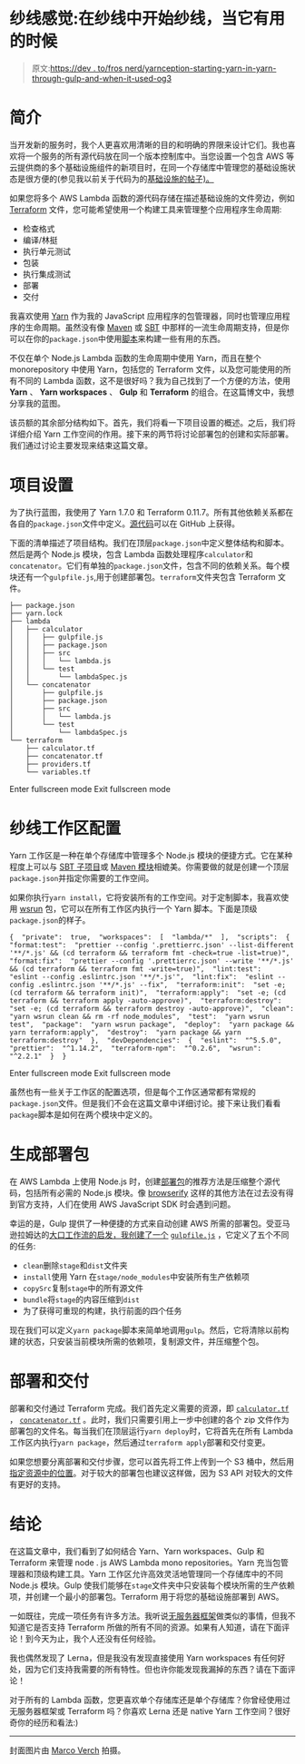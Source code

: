 # 纱线感觉:在纱线中开始纱线，当它有用的时候

> 原文:[https://dev . to/fros nerd/yarnception-starting-yarn-in-yarn-through-gulp-and-when-it-used-og3](https://dev.to/frosnerd/yarnception-starting-yarn-within-yarn-through-gulp-and-when-it-is-useful-og3)

# 简介

当开发新的服务时，我个人更喜欢用清晰的目的和明确的界限来设计它们。我也喜欢将一个服务的所有源代码放在同一个版本控制库中。当您设置一个包含 AWS 等云提供商的多个基础设施组件的新项目时，在同一个存储库中管理您的基础设施状态是很方便的(参见我以前关于代码为的[基础设施的帖子)。](https://dev.to/frosnerd/infrastructure-as-code---managing-aws-with-terraform-i9o)

如果您将多个 AWS Lambda 函数的源代码存储在描述基础设施的文件旁边，例如 [Terraform](https://www.terraform.io/) 文件，您可能希望使用一个构建工具来管理整个应用程序生命周期:

*   检查格式
*   编译/林挺
*   执行单元测试
*   包装
*   执行集成测试
*   部署
*   交付

我喜欢使用 [Yarn](https://Yarnpkg.com/en/) 作为我的 JavaScript 应用程序的包管理器，同时也管理应用程序的生命周期。虽然没有像 [Maven](https://maven.apache.org/) 或 [SBT](https://www.scala-sbt.org/) 中那样的一流生命周期支持，但是你可以在你的`package.json`中使用[脚本](https://Yarnpkg.com/lang/en/docs/cli/run/)来构建一些有用的东西。

不仅在单个 Node.js Lambda 函数的生命周期中使用 Yarn，而且在整个 monorepository 中使用 Yarn，包括您的 Terraform 文件，以及您可能使用的所有不同的 Lambda 函数，这不是很好吗？我为自己找到了一个方便的方法，使用 **Yarn** 、 **Yarn workspaces** 、 **Gulp** 和 **Terraform** 的组合。在这篇博文中，我想分享我的蓝图。

该员额的其余部分结构如下。首先，我们将看一下项目设置的概述。之后，我们将详细介绍 Yarn 工作空间的作用。接下来的两节将讨论部署包的创建和实际部署。我们通过讨论主要发现来结束这篇文章。

# 项目设置

为了执行蓝图，我使用了 Yarn 1.7.0 和 Terraform 0.11.7。所有其他依赖关系都在各自的`package.json`文件中定义。[源代码](https://github.com/FRosner/multi-aws-lambda-nodejs-example)可以在 GitHub 上获得。

下面的清单描述了项目结构。我们在顶层`package.json`中定义整体结构和脚本。然后是两个 Node.js 模块，包含 Lambda 函数处理程序`calculator`和`concatenator`。它们有单独的`package.json`文件，包含不同的依赖关系。每个模块还有一个`gulpfile.js`,用于创建部署包。`terraform`文件夹包含 Terraform 文件。

```
├── package.json
├── yarn.lock
├── lambda
│   ├── calculator
│   │   ├── gulpfile.js
│   │   ├── package.json
│   │   ├── src
│   │   │   └── lambda.js
│   │   └── test
│   │       └── lambdaSpec.js
│   └── concatenator
│       ├── gulpfile.js
│       ├── package.json
│       ├── src
│       │   └── lambda.js
│       └── test
│           └── lambdaSpec.js
└── terraform
    ├── calculator.tf
    ├── concatenator.tf
    ├── providers.tf
    └── variables.tf 
```

Enter fullscreen mode Exit fullscreen mode

# 纱线工作区配置

Yarn 工作区是一种在单个存储库中管理多个 Node.js 模块的便捷方式。它在某种程度上可以与 [SBT 子项目](https://www.scala-sbt.org/0.13/docs/Multi-Project.html)或 [Maven 模块](https://maven.apache.org/guides/mini/guide-multiple-modules.html)相媲美。你需要做的就是创建一个顶层`package.json`并指定你需要的工作空间。

如果你执行`yarn install`，它将安装所有的工作空间。对于定制脚本，我喜欢使用 [wsrun](https://www.npmjs.com/package/wsrun) 包，它可以在所有工作区内执行一个 Yarn 脚本。下面是顶级`package.json`的样子。

```
{  "private":  true,  "workspaces":  [  "lambda/*"  ],  "scripts":  {  "format:test":  "prettier --config '.prettierrc.json' --list-different '**/*.js' && (cd terraform && terraform fmt -check=true -list=true)",  "format:fix":  "prettier --config '.prettierrc.json' --write '**/*.js' && (cd terraform && terraform fmt -write=true)",  "lint:test":  "eslint --config .eslintrc.json '**/*.js'",  "lint:fix":  "eslint --config .eslintrc.json '**/*.js' --fix",  "terraform:init":  "set -e; (cd terraform && terraform init)",  "terraform:apply":  "set -e; (cd terraform && terraform apply -auto-approve)",  "terraform:destroy":  "set -e; (cd terraform && terraform destroy -auto-approve)",  "clean":  "yarn wsrun clean && rm -rf node_modules",  "test":  "yarn wsrun test",  "package":  "yarn wsrun package",  "deploy":  "yarn package && yarn terraform:apply",  "destroy":  "yarn package && yarn terraform:destroy"  },  "devDependencies":  {  "eslint":  "^5.5.0",  "prettier":  "^1.14.2",  "terraform-npm":  "^0.2.6",  "wsrun":  "^2.2.1"  }  } 
```

Enter fullscreen mode Exit fullscreen mode

虽然也有一些关于工作区的配置选项，但是每个工作区通常都有常规的`package.json`文件。但是我们不会在这篇文章中详细讨论。接下来让我们看看`package`脚本是如何在两个模块中定义的。

# 生成部署包

在 AWS Lambda 上使用 Node.js 时，创建[部署包](https://docs.aws.amazon.com/lambda/latest/dg/nodejs-create-deployment-pkg.html)的推荐方法是压缩整个源代码，包括所有必需的 Node.js 模块。像 [browserify](http://browserify.org/) 这样的其他方法在过去没有得到官方支持，人们在使用 AWS JavaScript SDK 时会遇到问题。

幸运的是，Gulp 提供了一种便捷的方式来自动创建 AWS 所需的部署包。受亚马逊拉姆达的[大口工作流的启发，我创建了一个](https://medium.com/@AdamRNeary/a-gulp-workflow-for-amazon-lambda-61c2afd723b6) [`gulpfile.js`](https://github.com/FRosner/multi-aws-lambda-nodejs-example/blob/master/lambda/calculator/gulpfile.js) ，它定义了五个不同的任务:

*   `clean`删除`stage`和`dist`文件夹
*   `install`使用 Yarn 在`stage/node_modules`中安装所有生产依赖项
*   `copySrc`复制`stage`中的所有源文件
*   `bundle`将`stage`的内容压缩到`dist`
*   为了获得可重现的构建，执行前面的四个任务

现在我们可以定义`yarn package`脚本来简单地调用`gulp`。然后，它将清除以前构建的状态，只安装当前模块所需的依赖项，复制源文件，并压缩整个包。

# 部署和交付

部署和交付通过 Terraform 完成。我们首先定义需要的资源，即 [`calculator.tf`](https://github.com/FRosner/multi-aws-lambda-nodejs-example/blob/master/terraform/calculator.tf) ， [`concatenator.tf`](https://github.com/FRosner/multi-aws-lambda-nodejs-example/blob/master/terraform/concatenator.tf) 。此时，我们只需要引用上一步中创建的各个 zip 文件作为部署包的文件名。每当我们在顶层运行`yarn deploy`时，它将首先在所有 Lambda 工作区内执行`yarn package`，然后通过`terraform apply`部署和交付变更。

如果您想要分离部署和交付步骤，您可以首先将工件上传到一个 S3 桶中，然后用[指定资源中的位置](https://www.terraform.io/docs/providers/aws/r/lambda_function.html#specifying-the-deployment-package)。对于较大的部署包也建议这样做，因为 S3 API 对较大的文件有更好的支持。

# 结论

在这篇文章中，我们看到了如何结合 Yarn、Yarn workspaces、Gulp 和 Terraform 来管理 node . js AWS Lambda mono repositories。Yarn 充当包管理器和顶级构建工具。Yarn 工作区允许高效灵活地管理同一个存储库中的不同 Node.js 模块。Gulp 使我们能够在`stage`文件夹中只安装每个模块所需的生产依赖项，并创建一个最小的部署包。Terraform 用于将您的基础设施部署到 AWS。

一如既往，完成一项任务有许多方法。我听说[无服务器框架](https://serverless.com/)做类似的事情，但我不知道它是否支持 Terraform 所做的所有不同的资源。如果有人知道，请在下面评论！到今天为止，我个人还没有任何经验。

我也偶然发现了 Lerna，但是我没有发现直接使用 Yarn workspaces 有任何好处，因为它们支持我需要的所有特性。但也许你能发现我漏掉的东西？请在下面评论！

对于所有的 Lambda 函数，您更喜欢单个存储库还是单个存储库？你曾经使用过无服务器框架或 Terraform 吗？你喜欢 Lerna 还是 native Yarn 工作空间？很好奇你的经历和看法:)

* * *

封面图片由 [Marco Verch](https://flic.kr/p/XhpEMo) 拍摄。